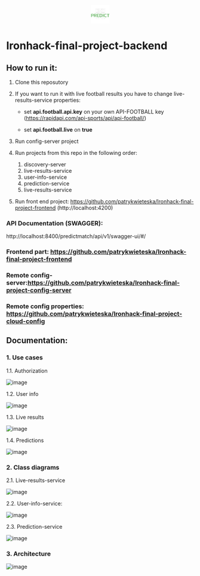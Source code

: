 <div style="text-align:center"><img width="50px" src="https://github.com/patrykwieteska/Ironhack-final-project-frontend/blob/main/src/assets/images/logo/logo_no_bg_black.png" /></div>
<!-- ![alt text](https://github.com/patrykwieteska/Ironhack-final-project-frontend/blob/main/src/assets/images/logo/logo_no_bg_black.png) -->
  

# Ironhack-final-project-backend
## How to run it:
1. Clone this reposutory
2. If you want to run it with live football results you have to change live-results-service properties:
	
	* set **api.football.api.key** on your own API-FOOTBALL key (https://rapidapi.com/api-sports/api/api-football/)
	
	* set **api.football.live** on **true**

3. Run config-server project
4. Run projects from this repo in the following order:
	
	1. discovery-server
	2. live-results-service
	3. user-info-service
	4. prediction-service
	5. live-results-service

5. Run front end project: https://github.com/patrykwieteska/Ironhack-final-project-frontend (http://localhost:4200)

### API Documentation (SWAGGER):
http://localhost:8400/predictmatch/api/v1/swagger-ui/#/

### Frontend part: https://github.com/patrykwieteska/Ironhack-final-project-frontend
### Remote config-server:https://github.com/patrykwieteska/Ironhack-final-project-config-server
### Remote config properties: https://github.com/patrykwieteska/Ironhack-final-project-cloud-config


## Documentation:


### 1. Use cases
1.1. Authorization

![image](https://user-images.githubusercontent.com/44143107/146634768-978b2114-5a43-4bf2-8b97-cfbd4c62afdf.png)

1.2. User info

![image](https://user-images.githubusercontent.com/44143107/146634802-af6b02b3-0980-4fca-99b0-3a853815d52e.png)

1.3. Live results

![image](https://user-images.githubusercontent.com/44143107/146634810-fc12619a-e44e-4edd-81b7-9f60e801e3e0.png)

1.4. Predictions

![image](https://user-images.githubusercontent.com/44143107/146634818-7634c21f-aeee-4d78-9a6f-2a61767197af.png)


### 2. Class diagrams

2.1. Live-results-service

 ![image](https://user-images.githubusercontent.com/44143107/146634720-1c81e614-2314-475d-a4bc-bc4223716300.png)
 
2.2. User-info-service:

![image](https://user-images.githubusercontent.com/44143107/146634749-5be36bc6-3860-4844-b844-f61d7ca16717.png)


2.3. Prediction-service

![image](https://user-images.githubusercontent.com/44143107/146634741-01b5e6a8-2671-4ced-a3eb-70119dc4e643.png)


### 3. Architecture

![image](https://user-images.githubusercontent.com/44143107/146634905-eca2e0a1-e24d-4671-b4d8-67d3d3a42329.png)


  
